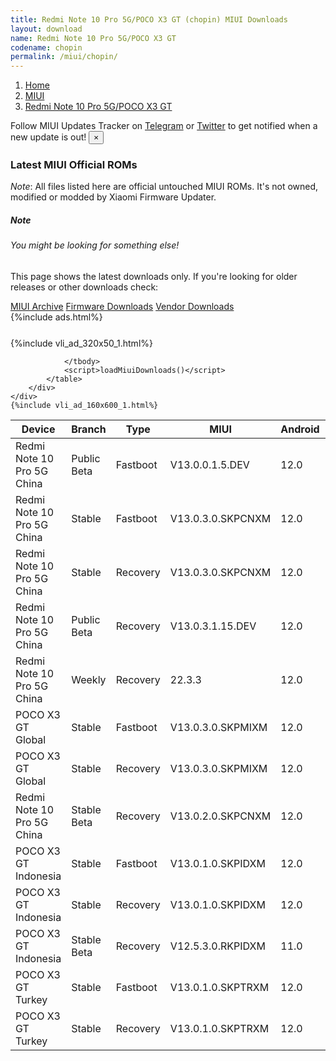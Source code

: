 ```yaml
---
title: Redmi Note 10 Pro 5G/POCO X3 GT (chopin) MIUI Downloads
layout: download
name: Redmi Note 10 Pro 5G/POCO X3 GT
codename: chopin
permalink: /miui/chopin/
---
```

<nav aria-label="breadcrumb">
    <ol class="breadcrumb">
        <li class="breadcrumb-item"><a href="/">Home</a></li>
        <li class="breadcrumb-item"><a href="/miui/">MIUI</a></li>
        <li class="breadcrumb-item active" aria-current="page"><a href="/miui/chopin/">Redmi Note 10 Pro 5G/POCO X3 GT</a></li>
    </ol>
</nav>
<div class="alert alert-primary alert-dismissible fade show" role="alert">
    Follow MIUI Updates Tracker on <a href="https://t.me/MIUIUpdatesTracker" class="alert-link">Telegram</a>
     or <a href="https://twitter.com/MiFwUpdater" class="alert-link">Twitter</a> to get notified when a new update is out!
    <button type="button" class="close" data-dismiss="alert" aria-label="Close">
        <span aria-hidden="true">&times;</span>
    </button>
</div>

### Latest MIUI Official ROMs
*Note*: All files listed here are official untouched MIUI ROMs. It's not owned, modified or modded by Xiaomi Firmware Updater.
<div class="card">
  <div class="card-body">
    <h5 class="card-title">Note</h5>
    <h6 class="card-subtitle mb-2 text-muted">You might be looking for something else!</h6>
    <p class="card-text">This page shows the latest downloads only.
     If you're looking for older releases or other downloads check:</p>
    <a href="/archive/miui/chopin/" class="card-link">MIUI Archive</a>
    <a href="/firmware/chopin/" class="card-link">Firmware Downloads</a>
    <a href="/vendor/chopin/" class="card-link">Vendor Downloads</a>
  </div>
</div>
{%include ads.html%}
<div class="row justify-content-center">
    <div class="col-10">
        <div class="table-responsive-md" style="margin-top: 25px;">
            {%include vli_ad_320x50_1.html%}
            <table id="miui" class="display dt-responsive nowrap compact table table-striped table-hover table-sm">
                <thead class="thead-dark">
                    <tr>
                        <th data-ref="device">Device</th>
                        <th data-ref="branch">Branch</th>
                        <th data-ref="type">Type</th>
                        <th data-ref="miui">MIUI</th>
                        <th data-ref="android">Android</th>
                        <th data-ref="size">Size</th>
                        <th data-ref="size">Date</th>
                        <th data-ref="link">Link</th>
                    </tr>
                </thead>
                <tbody>
                <tr><td>Redmi Note 10 Pro 5G China</td><td>Public Beta</td><td>Fastboot</td><td>V13.0.0.1.5.DEV</td><td>12.0</td><td>5.2 GB</td><td>2022-01-21</td><td><a href="/miui/chopin/public beta/V13.0.0.1.5.DEV/">Download</a></td></tr>
<tr><td>Redmi Note 10 Pro 5G China</td><td>Stable</td><td>Fastboot</td><td>V13.0.3.0.SKPCNXM</td><td>12.0</td><td>5.9 GB</td><td>2022-02-23</td><td><a href="/miui/chopin/stable/V13.0.3.0.SKPCNXM/">Download</a></td></tr>
<tr><td>Redmi Note 10 Pro 5G China</td><td>Stable</td><td>Recovery</td><td>V13.0.3.0.SKPCNXM</td><td>12.0</td><td>4.4 GB</td><td>2022-02-28</td><td><a href="/miui/chopin/stable/V13.0.3.0.SKPCNXM/">Download</a></td></tr>
<tr><td>Redmi Note 10 Pro 5G China</td><td>Public Beta</td><td>Recovery</td><td>V13.0.3.1.15.DEV</td><td>12.0</td><td>4.3 GB</td><td>2022-03-11</td><td><a href="/miui/chopin/public beta/V13.0.3.1.15.DEV/">Download</a></td></tr>
<tr><td>Redmi Note 10 Pro 5G China</td><td>Weekly</td><td>Recovery</td><td>22.3.3</td><td>12.0</td><td>4.7 GB</td><td>2022-03-03</td><td><a href="/miui/chopin/weekly/22.3.3/">Download</a></td></tr>
<tr><td>POCO X3 GT Global</td><td>Stable</td><td>Fastboot</td><td>V13.0.3.0.SKPMIXM</td><td>12.0</td><td>6.6 GB</td><td>2022-03-06</td><td><a href="/miui/chopin/stable/V13.0.3.0.SKPMIXM/">Download</a></td></tr>
<tr><td>POCO X3 GT Global</td><td>Stable</td><td>Recovery</td><td>V13.0.3.0.SKPMIXM</td><td>12.0</td><td>3.4 GB</td><td>2022-03-11</td><td><a href="/miui/chopin/stable/V13.0.3.0.SKPMIXM/">Download</a></td></tr>
<tr><td>Redmi Note 10 Pro 5G China</td><td>Stable Beta</td><td>Recovery</td><td>V13.0.2.0.SKPCNXM</td><td>12.0</td><td>4.4 GB</td><td>2022-01-27</td><td><a href="/miui/chopin/stable beta/V13.0.2.0.SKPCNXM/">Download</a></td></tr>
<tr><td>POCO X3 GT Indonesia</td><td>Stable</td><td>Fastboot</td><td>V13.0.1.0.SKPIDXM</td><td>12.0</td><td>5.9 GB</td><td>2022-02-24</td><td><a href="/miui/chopin/stable/V13.0.1.0.SKPIDXM/">Download</a></td></tr>
<tr><td>POCO X3 GT Indonesia</td><td>Stable</td><td>Recovery</td><td>V13.0.1.0.SKPIDXM</td><td>12.0</td><td>3.4 GB</td><td>2022-03-03</td><td><a href="/miui/chopin/stable/V13.0.1.0.SKPIDXM/">Download</a></td></tr>
<tr><td>POCO X3 GT Indonesia</td><td>Stable Beta</td><td>Recovery</td><td>V12.5.3.0.RKPIDXM</td><td>11.0</td><td>2.8 GB</td><td>2021-11-26</td><td><a href="/miui/chopin/stable beta/V12.5.3.0.RKPIDXM/">Download</a></td></tr>
<tr><td>POCO X3 GT Turkey</td><td>Stable</td><td>Fastboot</td><td>V13.0.1.0.SKPTRXM</td><td>12.0</td><td>5.6 GB</td><td>2022-03-03</td><td><a href="/miui/chopin/stable/V13.0.1.0.SKPTRXM/">Download</a></td></tr>
<tr><td>POCO X3 GT Turkey</td><td>Stable</td><td>Recovery</td><td>V13.0.1.0.SKPTRXM</td><td>12.0</td><td>3.4 GB</td><td>2022-03-09</td><td><a href="/miui/chopin/stable/V13.0.1.0.SKPTRXM/">Download</a></td></tr>

                </tbody>
                <script>loadMiuiDownloads()</script>
            </table>
        </div>
    </div>
    {%include vli_ad_160x600_1.html%}
</div>
